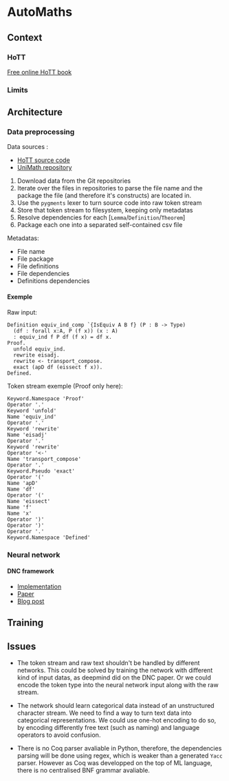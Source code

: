 # AutoMaths

## Context

### HoTT
[Free online HoTT book](https://hott.github.io/book/nightly/hott-online-1075-g3c53219.pdf)
### Limits

## Architecture

### Data preprocessing

Data sources :
- [HoTT source code](https://github.com/HoTT/HoTT)
- [UniMath repository](https://github.com/UniMath/UniMath)


1. Download data from the Git repositories
2. Iterate over the files in repositories to parse the file name and
the package the file (and therefore it's constructs) are located in.
3. Use the `pygments` lexer to turn source code into raw token stream
4. Store that token stream to filesystem, keeping only metadatas
5. Resolve dependencies for each [`Lemma`/`Definition`/`Theorem`]
6. Package each one into a separated self-contained csv file

Metadatas:
- File name
- File package
- File definitions
- File dependencies
- Definitions dependencies

#### Exemple
Raw input:
```
Definition equiv_ind_comp `{IsEquiv A B f} (P : B -> Type)
  (df : forall x:A, P (f x)) (x : A)
  : equiv_ind f P df (f x) = df x.
Proof.
  unfold equiv_ind.
  rewrite eisadj.
  rewrite <- transport_compose.
  exact (apD df (eissect f x)).
Defined.
```

Token stream exemple (Proof only here):
```
Keyword.Namespace 'Proof'
Operator '.'
Keyword 'unfold'
Name 'equiv_ind'
Operator '.'
Keyword 'rewrite'
Name 'eisadj'
Operator '.'
Keyword 'rewrite'
Operator '<-'
Name 'transport_compose'
Operator '.'
Keyword.Pseudo 'exact'
Operator '('
Name 'apD'
Name 'df'
Operator '('
Name 'eissect'
Name 'f'
Name 'x'
Operator ')'
Operator ')'
Operator '.'
Keyword.Namespace 'Defined'
```


### Neural network
#### DNC framework
- [Implementation](https://github.com/deepmind/dnc)
- [Paper](https://www.nature.com/articles/nature20101.epdf?author_access_token=ImTXBI8aWbYxYQ51Plys8NRgN0jAjWel9jnR3ZoTv0MggmpDmwljGswxVdeocYSurJ3hxupzWuRNeGvvXnoO8o4jTJcnAyhGuZzXJ1GEaD-Z7E6X_a9R-xqJ9TfJWBqz)
- [Blog post](https://deepmind.com/blog/differentiable-neural-computers/)

## Training

## Issues

- The token stream and raw text shouldn't be handled by different networks.
This could be solved by training the network with different kind of input datas,
as deepmind did on the DNC paper. Or we could encode the token type into the
neural network input along with the raw stream.

- The network should learn categorical data instead of an unstructured character
stream. We need to find a way to turn text data into categorical representations.
We could use one-hot encoding to do so, by encoding differently free text (such
  as naming) and language operators to avoid confusion.

- There is no Coq parser avaliable in Python, therefore, the dependencies parsing
will be done using regex, which is weaker than a generated `Yacc` parser. However
as Coq was developped on the top of ML language, there is no centralised BNF grammar
avaliable.

